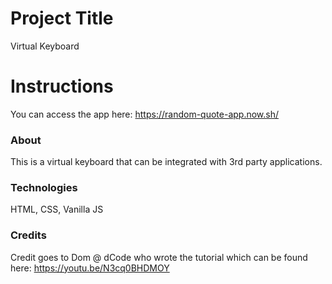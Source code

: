 # Project Title
Virtual Keyboard

# Instructions
You can access the app here: https://random-quote-app.now.sh/

### About
This is a virtual keyboard that can be integrated with 3rd party applications. 

### Technologies 
HTML, 
CSS, 
Vanilla JS


### Credits 
Credit goes to Dom @ dCode who wrote the tutorial which can be found here: https://youtu.be/N3cq0BHDMOY

